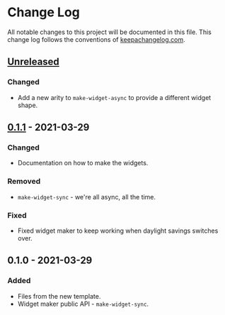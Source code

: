# Change Log
All notable changes to this project will be documented in this file. This change log follows the conventions of [keepachangelog.com](http://keepachangelog.com/).

## [Unreleased]
### Changed
- Add a new arity to `make-widget-async` to provide a different widget shape.

## [0.1.1] - 2021-03-29
### Changed
- Documentation on how to make the widgets.

### Removed
- `make-widget-sync` - we're all async, all the time.

### Fixed
- Fixed widget maker to keep working when daylight savings switches over.

## 0.1.0 - 2021-03-29
### Added
- Files from the new template.
- Widget maker public API - `make-widget-sync`.

[Unreleased]: https://github.com/your-name/message/compare/0.1.1...HEAD
[0.1.1]: https://github.com/your-name/message/compare/0.1.0...0.1.1
